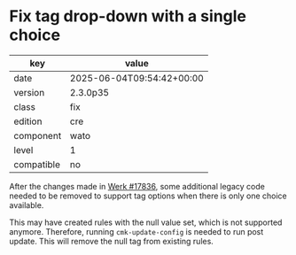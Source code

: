 [//]: # (werk v2)
# Fix tag drop-down with a single choice

key        | value
---------- | ---
date       | 2025-06-04T09:54:42+00:00
version    | 2.3.0p35
class      | fix
edition    | cre
component  | wato
level      | 1
compatible | no

After the changes made in [Werk #17836](https://checkmk.com/werk/17836), some
additional legacy code needed to be removed to support tag options when there is
only one choice available.

This may have created rules with the null value set, which is not supported
anymore. Therefore, running `cmk-update-config` is needed to run post update.
This will remove the null tag from existing rules.
